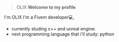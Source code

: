 >OLIX
**Welcome to my profile**

I'm OLIX I'm a Fivem developer💻,
- currently studing c++ and unreal engine.
- next programming language that i'll study: python
